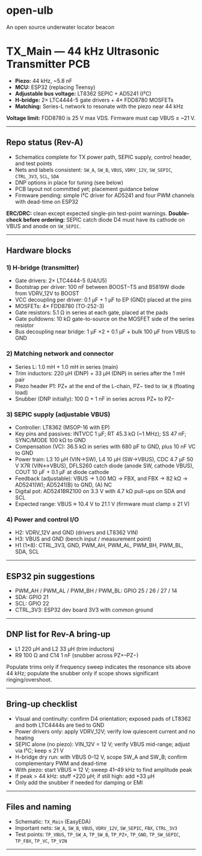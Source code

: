 # open-ulb
An open source underwater locator beacon

# TX\_Main — 44 kHz Ultrasonic Transmitter PCB


* **Piezo:** 44 kHz, \~5.8 nF
* **MCU:** ESP32 (replacing Teensy)
* **Adjustable bus voltage:** LT8362 SEPIC + AD5241 (I²C)
* **H-bridge:** 2× LTC4444-5 gate drivers + 4× FDD8780 MOSFETs
* **Matching:** Series-L network to resonate with the piezo near 44 kHz

**Voltage limit:** FDD8780 is 25 V max VDS. Firmware must cap VBUS ≤ \~21 V.

---

## Repo status (Rev-A)

* Schematics complete for TX power path, SEPIC supply, control header, and test points
* Nets and labels consistent: `SW_A`, `SW_B`, `VBUS`, `VDRV_12V`, `SW_SEPIC`, `CTRL_3V3`, `SCL`, `SDA`
* DNP options in place for tuning (see below)
* PCB layout not committed yet; placement guidance below
* Firmware pending: simple I²C driver for AD5241 and four PWM channels with dead-time on ESP32

**ERC/DRC:** clean except expected single-pin test-point warnings.
**Double-check before ordering:** SEPIC catch diode D4 must have its cathode on VBUS and anode on `SW_SEPIC`.

---

## Hardware blocks

### 1) H-bridge (transmitter)

* Gate drivers: 2× LTC4444-5 (U4/U5)
* Bootstrap per driver: 100 nF between BOOST–TS and B5819W diode from VDRV\_12V to BOOST
* VCC decoupling per driver: 0.1 µF + 1 µF to EP (GND) placed at the pins
* MOSFETs: 4× FDD8780 (TO-252-3)
* Gate resistors: 5.1 Ω in series at each gate, placed at the pads
* Gate pulldowns: 10 kΩ gate-to-source on the MOSFET side of the series resistor
* Bus decoupling near bridge: 1 µF ×2 + 0.1 µF + bulk 100 µF from VBUS to GND

### 2) Matching network and connector

* Series L: 1.0 mH + 1.0 mH in series (main)
* Trim inductors: 220 µH (DNP) + 33 µH (DNP) in series after the 1 mH pair
* Piezo header P1: PZ+ at the end of the L-chain, PZ− tied to `SW_B` (floating load)
* Snubber (DNP initially): 100 Ω + 1 nF in series across PZ+ to PZ−

### 3) SEPIC supply (adjustable VBUS)

* Controller: LT8362 (MSOP-16 with EP)
* Key pins and passives: INTVCC 1 µF; RT 45.3 kΩ (\~1 MHz); SS 47 nF; SYNC/MODE 100 kΩ to GND
* Compensation (VC): 36.5 kΩ in series with 680 pF to GND, plus 10 nF VC to GND
* Power train: L3 10 µH (VIN→SW), L4 10 µH (SW→VBUS), CDC 4.7 µF 50 V X7R (VIN↔VBUS), DFLS260 catch diode (anode SW, cathode VBUS), COUT 10 µF + 0.1 µF at diode cathode
* Feedback (adjustable): VBUS → 1.00 MΩ → FBX, and FBX → 82 kΩ → AD5241(W); AD5241(B) to GND, (A) NC
* Digital pot: AD5241BRZ100 on 3.3 V with 4.7 kΩ pull-ups on SDA and SCL
* Expected range: VBUS ≈ 10.4 V to 21.1 V (firmware must clamp ≤ 21 V)

### 4) Power and control I/O

* H2: VDRV\_12V and GND (drivers and LT8362 VIN)
* H3: VBUS and GND (bench input / measurement point)
* H1 (1×8): CTRL\_3V3, GND, PWM\_AH, PWM\_AL, PWM\_BH, PWM\_BL, SDA, SCL

---

## ESP32 pin suggestions

* PWM\_AH / PWM\_AL / PWM\_BH / PWM\_BL: GPIO 25 / 26 / 27 / 14
* SDA: GPIO 21
* SCL: GPIO 22
* CTRL\_3V3: ESP32 dev board 3V3 with common ground

---

## DNP list for Rev-A bring-up

* L1 220 µH and L2 33 µH (trim inductors)
* R9 100 Ω and C14 1 nF (snubber across PZ+–PZ−)

Populate trims only if frequency sweep indicates the resonance sits above 44 kHz; populate the snubber only if scope shows significant ringing/overshoot.

---

## Bring-up checklist

* Visual and continuity: confirm D4 orientation; exposed pads of LT8362 and both LTC4444s are tied to GND
* Power drivers only: apply VDRV\_12V; verify low quiescent current and no heating
* SEPIC alone (no piezo): VIN\_12V = 12 V; verify VBUS mid-range; adjust via I²C; keep ≤ 21 V
* H-bridge dry run: with VBUS 0–12 V, scope SW\_A and SW\_B; confirm complementary PWM and dead-time
* With piezo: start VBUS ≈ 12 V; sweep 41–49 kHz to find amplitude peak
* If peak > 44 kHz: stuff +220 µH; if still high: add +33 µH
* Only add the snubber if needed for damping or EMI

---

## Files and naming

* Schematic: `TX_Main` (EasyEDA)
* Important nets: `SW_A`, `SW_B`, `VBUS`, `VDRV_12V`, `SW_SEPIC`, `FBX`, `CTRL_3V3`
* Test points: `TP_VBUS`, `TP_SW_A`, `TP_SW_B`, `TP_PZ+`, `TP_GND`, `TP_SW_SEPIC`, `TP_FBX`, `TP_VC`, `TP_VIN`

---



